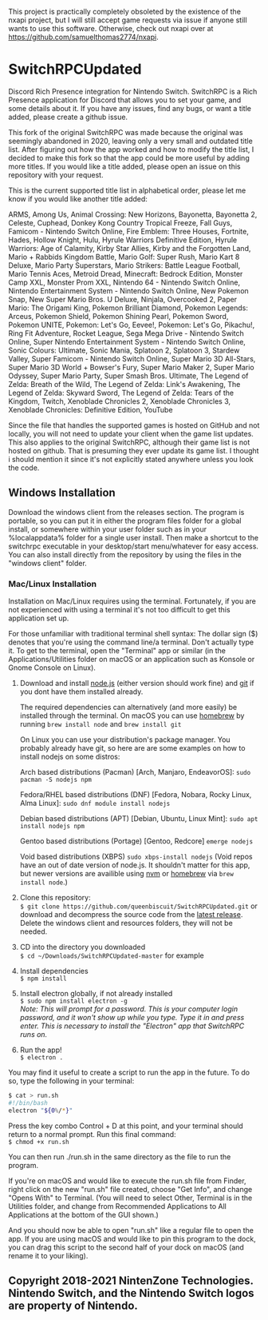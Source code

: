 This project is practically completely obsoleted by the existence of the nxapi project, but I will still accept game requests via issue if anyone still wants to use this software. Otherwise, check out nxapi over at https://github.com/samuelthomas2774/nxapi.
 
# SwitchRPCUpdated
Discord Rich Presence integration for Nintendo Switch.
SwitchRPC is a Rich Presence application for Discord that allows you to set your game, and some details about it.
If you have any issues, find any bugs, or want a title added, please create a github issue.

This fork of the original SwitchRPC was made because the original was seemingly abandoned in 2020, leaving only a very small and outdated title list. After figuring out how the app worked and how to modify the title list, I decided to make this fork so that the app could be more useful by adding more titles. If you would like a title added, please open an issue on this repository with your request.

This is the current supported title list in alphabetical order, please let me know if you would like another title added:

ARMS, Among Us, Animal Crossing: New Horizons, Bayonetta, Bayonetta 2, Celeste, Cuphead, Donkey Kong Country Tropical Freeze, Fall Guys, Famicom - Nintendo Switch Online, Fire Emblem: Three Houses, Fortnite, Hades, Hollow Knight, Hulu, Hyrule Warriors Definitive Edition, Hyrule Warriors: Age of Calamity, Kirby Star Allies, Kirby and the Forgotten Land, Mario + Rabbids Kingdom Battle, Mario Golf: Super Rush, Mario Kart 8 Deluxe, Mario Party Superstars, Mario Strikers: Battle League Football, Mario Tennis Aces, Metroid Dread, Minecraft: Bedrock Edition, Monster Camp XXL, Monster Prom XXL, Nintendo 64 - Nintendo Switch Online, Nintendo Entertainment System - Nintendo Switch Online, New Pokemon Snap, New Super Mario Bros. U Deluxe, Ninjala, Overcooked 2, Paper Mario: The Origami King, Pokemon Brilliant Diamond, Pokemon Legends: Arceus, Pokemon Shield, Pokemon Shining Pearl, Pokemon Sword, Pokemon UNITE, Pokemon: Let's Go, Eevee!, Pokemon: Let's Go, Pikachu!, Ring Fit Adventure, Rocket League, Sega Mega Drive - Nintendo Switch Online, Super Nintendo Entertainment System - Nintendo Switch Online, Sonic Colours: Ultimate, Sonic Mania, Splatoon 2, Splatoon 3, Stardew Valley, Super Famicom - Nintendo Switch Online, Super Mario 3D All-Stars, Super Mario 3D World + Bowser's Fury, Super Mario Maker 2, Super Mario Odyssey, Super Mario Party, Super Smash Bros. Ultimate, The Legend of Zelda: Breath of the Wild, The Legend of Zelda: Link's Awakening, The Legend of Zelda: Skyward Sword, The Legend of Zelda: Tears of the Kingdom, Twitch, Xenoblade Chronicles 2, Xenoblade Chronicles 3, Xenoblade Chronicles: Definitive Edition, YouTube

Since the file that handles the supported games is hosted on GitHub and not locally, you will not need to update your client when the game list updates. This also applies to the original SwitchRPC, although their game list is not hosted on github. That is presuming they ever update its game list. I thought i should mention it since it's not explicitly stated anywhere unless you look the code.

## Windows Installation
Download the windows client from the releases section. The program is portable, so you can put it in either the program files folder for a global install, or somewhere within your user folder such as in your %localappdata% folder for a single user install. Then make a shortcut to the switchrpc executable in your desktop/start menu/whatever for easy access. You can also install directly from the repository by using the files in the "windows client" folder.

### Mac/Linux Installation

Installation on Mac/Linux requires using the terminal. Fortunately, if you are not experienced with using a terminal it's not too difficult to get this application set up.

For those unfamiliar with traditional terminal shell syntax: The dollar sign ($) denotes that you're using the command line/a terminal. Don't actually type it. To get to the terminal, open the "Terminal" app or similar (in the Applications/Utilities folder on macOS or an application such as Konsole or Gnome Console on Linux).

1. Download and install [node.js](https://nodejs.org/en/) (either version should work fine) and [git](https://git-scm.com/downloads) if you dont have them installed already.

   The required dependencies can alternatively (and more easily) be installed through the terminal.
On macOS you can use [homebrew](https://brew.sh) by running `brew install node` and `brew install git`

   On Linux you can use your distribution's package manager. You probably already have git, so here are are some examples on how to install nodejs on some distros:

   Arch based distributions (Pacman) [Arch, Manjaro, EndeavorOS]: `sudo pacman -S nodejs npm`

   Fedora/RHEL based distributions (DNF) [Fedora, Nobara, Rocky Linux, Alma Linux]: `sudo dnf module install nodejs`

   Debian based distributions (APT) [Debian, Ubuntu, Linux Mint]: `sudo apt install nodejs npm`

   Gentoo based distributions (Portage) [Gentoo, Redcore] `emerge nodejs`

   Void based distributions (XBPS) `sudo xbps-install nodejs` (Void repos have an out of date version of node.js. It shouldn't matter for this app, but newer versions are availible using [nvm](https://github.com/nvm-sh/nvm#installing-and-updating) or [homebrew](https://brew.sh) via `brew install node`.)
   
2. Clone this repository:  
`$ git clone https://github.com/queenbiscuit/SwitchRPCUpdated.git` or download and decompress the source code from the [latest release](https://github.com/queenbiscuit311/SwitchRPCUpdated/archive/refs/heads/master.zip). Delete the windows client and resources folders, they will not be needed.
3. CD into the directory you downloaded  
`$ cd ~/Downloads/SwitchRPCUpdated-master` for example
4. Install dependencies  
`$ npm install`
5. Install electron globally, if not already installed  
`$ sudo npm install electron -g`  
*Note: This will prompt for a password. This is your computer login password, and it won't show up while you type. Type it in and press enter. This is necessary to install the "Electron" app that SwitchRPC runs on.*
6. Run the app!  
`$ electron .`

You may find it useful to create a script to run the app in the future. To do so, type the following in your terminal:
```bash
$ cat > run.sh
#!/bin/bash
electron "${0%/*}"
```  
Press the key combo Control + D at this point, and your terminal should return to a normal prompt. Run this final command:  
`$ chmod +x run.sh`

You can then run ./run.sh in the same directory as the file to run the program.

If you're on macOS and would like to execute the run.sh file from Finder, right click on the new "run.sh" file created, choose "Get Info", and change "Opens With" to Terminal. (You will need to select Other, Terminal is in the Utilities folder, and change from Recommended Applications to All Applications at the bottom of the GUI shown.)

And you should now be able to open "run.sh" like a regular file to open the app. If you are using macOS and would like to pin this program to the dock, you can drag this script to the second half of your dock on macOS (and rename it to your liking).

## Copyright 2018-2021 NintenZone Technologies. Nintendo Switch, and the Nintendo Switch logos are property of Nintendo.
